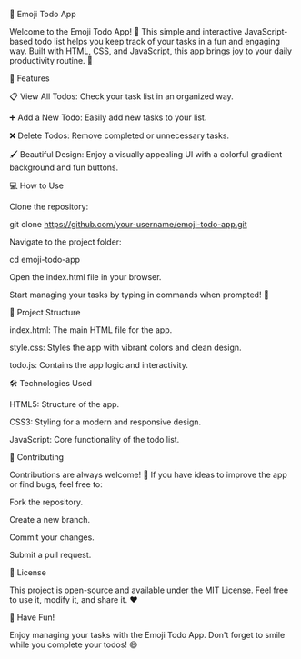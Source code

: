 📝 Emoji Todo App

Welcome to the Emoji Todo App! 🎉 This simple and interactive JavaScript-based todo list helps you keep track of your tasks in a fun and engaging way. Built with HTML, CSS, and JavaScript, this app brings joy to your daily productivity routine. 🚀

🎯 Features

📋 View All Todos: Check your task list in an organized way.

➕ Add a New Todo: Easily add new tasks to your list.

❌ Delete Todos: Remove completed or unnecessary tasks.

🖌️ Beautiful Design: Enjoy a visually appealing UI with a colorful gradient background and fun buttons.

💻 How to Use

Clone the repository:

git clone https://github.com/your-username/emoji-todo-app.git

Navigate to the project folder:

cd emoji-todo-app

Open the index.html file in your browser.

Start managing your tasks by typing in commands when prompted! 🎉

📂 Project Structure

index.html: The main HTML file for the app.

style.css: Styles the app with vibrant colors and clean design.

todo.js: Contains the app logic and interactivity.

🛠️ Technologies Used

HTML5: Structure of the app.

CSS3: Styling for a modern and responsive design.

JavaScript: Core functionality of the todo list.

🌟 Contributing

Contributions are always welcome! 🙌 If you have ideas to improve the app or find bugs, feel free to:

Fork the repository.

Create a new branch.

Commit your changes.

Submit a pull request.

📜 License

This project is open-source and available under the MIT License. Feel free to use it, modify it, and share it. ❤️

🥳 Have Fun!

Enjoy managing your tasks with the Emoji Todo App. Don't forget to smile while you complete your todos! 😄

